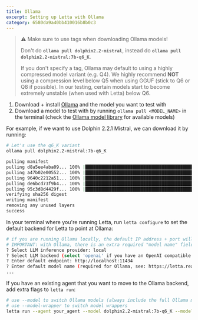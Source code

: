 ```yaml
---
title: Ollama
excerpt: Setting up Letta with Ollama
category: 6580da9a40bb410016b8b0c3
---
```


> ⚠️ Make sure to use tags when downloading Ollama models!
>
> Don't do **`ollama pull dolphin2.2-mistral`**, instead do **`ollama pull dolphin2.2-mistral:7b-q6_K`**.
>
> If you don't specify a tag, Ollama may default to using a highly compressed model variant (e.g. Q4). We highly recommend **NOT** using a compression level below Q5 when using GGUF (stick to Q6 or Q8 if possible). In our testing, certain models start to become extremely unstable (when used with Letta) below Q6.

1. Download + install [Ollama](https://github.com/jmorganca/ollama) and the model you want to test with
2. Download a model to test with by running `ollama pull <MODEL_NAME>` in the terminal (check the [Ollama model library](https://ollama.ai/library) for available models)

For example, if we want to use Dolphin 2.2.1 Mistral, we can download it by running:

```sh
# Let's use the q6_K variant
ollama pull dolphin2.2-mistral:7b-q6_K
```

```sh
pulling manifest
pulling d8a5ee4aba09... 100% |█████████████████████████████████████████████████████████████████████████| (4.1/4.1 GB, 20 MB/s)
pulling a47b02e00552... 100% |██████████████████████████████████████████████████████████████████████████████| (106/106 B, 77 B/s)
pulling 9640c2212a51... 100% |████████████████████████████████████████████████████████████████████████████████| (41/41 B, 22 B/s)
pulling de6bcd73f9b4... 100% |████████████████████████████████████████████████████████████████████████████████| (58/58 B, 28 B/s)
pulling 95c3d8d4429f... 100% |█████████████████████████████████████████████████████████████████████████████| (455/455 B, 330 B/s)
verifying sha256 digest
writing manifest
removing any unused layers
success
```

In your terminal where you're running Letta, run `letta configure` to set the default backend for Letta to point at Ollama:

```sh
# if you are running Ollama locally, the default IP address + port will be http://localhost:11434
# IMPORTANT: with Ollama, there is an extra required "model name" field
? Select LLM inference provider: local
? Select LLM backend (select 'openai' if you have an OpenAI compatible proxy): ollama
? Enter default endpoint: http://localhost:11434
? Enter default model name (required for Ollama, see: https://letta.readme.io/docs/ollama): dolphin2.2-mistral:7b-q6_K
...
```

If you have an existing agent that you want to move to the Ollama backend, add extra flags to `letta run`:

```sh
# use --model to switch Ollama models (always include the full Ollama model name with the tag)
# use --model-wrapper to switch model wrappers
letta run --agent your_agent --model dolphin2.2-mistral:7b-q6_K --model-endpoint-type ollama --model-endpoint http://localhost:11434
```
